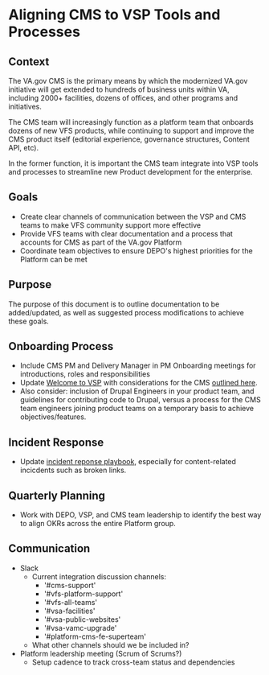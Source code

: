 # Aligning CMS to VSP Tools and Processes

## Context
The VA.gov CMS is the primary means by which the modernized VA.gov initiative will get extended to hundreds of business units within VA, including 2000+ facilities, dozens of offices, and other programs and initiatives.

The CMS team will increasingly function as a platform team that onboards dozens of new VFS products, while continuing to support and improve the CMS product itself (editorial experience, governance structures, Content API, etc).

In the former function, it is important the CMS team integrate into VSP tools and processes to streamline new Product development for the enterprise. 

## Goals
 - Create clear channels of communication between the VSP and CMS teams to make VFS community support more effective
 - Provide VFS teams with clear documentation and a process that accounts for CMS as part of the VA.gov Platform
 - Coordinate team objectives to ensure DEPO's highest priorities for the Platform can be met

## Purpose
The purpose of this document is to outline documentation to be added/updated, as well as suggested process modifications to achieve these goals.

## Onboarding Process
- Include CMS PM and Delivery Manager in PM Onboarding meetings for introductions, roles and responsibilities
- Update [Welcome to VSP](https://github.com/department-of-veterans-affairs/va.gov-team/blob/master/platform/working-with-vsp/onboarding/Welcome%20to%20VSP.md) with considerations for the CMS [outlined here](https://github.com/department-of-veterans-affairs/va.gov-team/blob/master/platform/cms/working-with-cms-team.md).
- Also consider: inclusion of Drupal Engineers in your product team, and guidelines for contributing code to Drupal, versus a process for the CMS team engineers joining product teams on a temporary basis to achieve objectives/features.

## Incident Response
- Update [incident reponse playbook](https://github.com/department-of-veterans-affairs/devops/blob/master/docs/Incident%20Response%20Playbook.md), especially for content-related incicdents such as broken links. 

## Quarterly Planning
- Work with DEPO, VSP, and CMS team leadership to identify the best way to align OKRs across the entire Platform group.

## Communication
- Slack
  - Current integration discussion channels:   
    - '#cms-support'
    - '#vfs-platform-support'
    - '#vfs-all-teams'
    - '#vsa-facilities'
    - '#vsa-public-websites'
    - '#vsa-vamc-upgrade'
    - '#platform-cms-fe-superteam'
   - What other channels should we be included in? 
- Platform leadership meeting (Scrum of Scrums?)
  - Setup cadence to track cross-team status and dependencies
